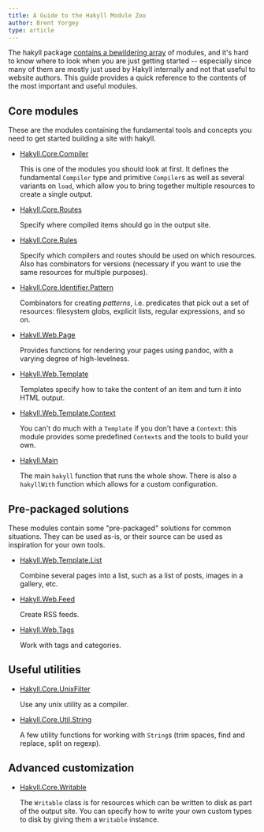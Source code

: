 ```yaml
---
title: A Guide to the Hakyll Module Zoo
author: Brent Yorgey
type: article
---
```


The hakyll package [contains a bewildering array](/reference/) of modules, and
it's hard to know where to look when you are just getting started -- especially
since many of them are mostly just used by Hakyll internally and not that useful
to website authors. This guide provides a quick reference to the contents of the
most important and useful modules.

## Core modules

These are the modules containing the fundamental tools and concepts
you need to get started building a site with hakyll.

* [Hakyll.Core.Compiler](/reference/Hakyll-Core-Compiler.html)

    This is one of the modules you should look at first. It defines the
    fundamental `Compiler` type and primitive `Compiler`s as well as several
    variants on `load`, which allow you to bring together multiple resources to
    create a single output.

* [Hakyll.Core.Routes](/reference/Hakyll-Core-Routes.html)

    Specify where compiled items should go in the output site.

* [Hakyll.Core.Rules](/reference/Hakyll-Core-Rules.html)

    Specify which compilers and routes should be used on which resources. Also
    has combinators for versions (necessary if you want to use the same
    resources for multiple purposes).

* [Hakyll.Core.Identifier.Pattern](/reference/Hakyll-Core-Identifier-Pattern.html)

    Combinators for creating *patterns*, i.e. predicates that pick out a set of
    resources: filesystem globs, explicit lists, regular expressions, and so on.

* [Hakyll.Web.Page](/reference/Hakyll-Web-Pandoc.html)

    Provides functions for rendering your pages using pandoc, with a varying
    degree of high-levelness.

* [Hakyll.Web.Template](/reference/Hakyll-Web-Template.html)

    Templates specify how to take the content of an item and turn it into HTML
    output.

* [Hakyll.Web.Template.Context](/reference/Hakyll-Web-Template-Context.html)

    You can't do much with a `Template` if you don't have a `Context`: this
    module provides some predefined `Context`s and the tools to build your own.

* [Hakyll.Main](/reference/Hakyll-Main.html)

    The main `hakyll` function that runs the whole show.  There is also a
    `hakyllWith` function which allows for a custom configuration.

## Pre-packaged solutions

These modules contain some "pre-packaged" solutions for common situations. They
can be used as-is, or their source can be used as inspiration for your own
tools.

* [Hakyll.Web.Template.List](/reference/Hakyll-Web-Template-List.html)

    Combine several pages into a list, such as a list of posts, images in a
    gallery, etc.

* [Hakyll.Web.Feed](/reference/Hakyll-Web-Feed.html)

    Create RSS feeds.

* [Hakyll.Web.Tags](/reference/Hakyll-Web-Tags.html)

    Work with tags and categories.

## Useful utilities

* [Hakyll.Core.UnixFilter](/reference/Hakyll-Core-UnixFilter.html)

    Use any unix utility as a compiler.

* [Hakyll.Core.Util.String](/reference/Hakyll-Core-Util-String.html)

    A few utility functions for working with `String`s (trim spaces, find and
    replace, split on regexp).

## Advanced customization

* [Hakyll.Core.Writable](/reference/Hakyll-Core-Writable.html)

    The `Writable` class is for resources which can be written to disk as part
    of the output site.  You can specify how to write your own custom types to
    disk by giving them a `Writable` instance.

